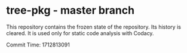 # tree-pkg - master branch

This repository contains the frozen state of the repository.
Its history is cleared. It is used only for static code
analysis with Codacy.

Commit Time: 1712813091